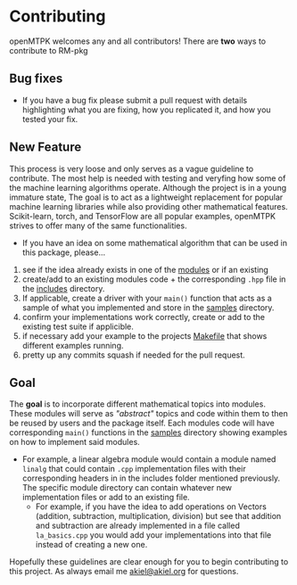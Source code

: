# Contributing

openMTPK welcomes any and all contributors! There are **two** ways to contribute to RM-pkg
## Bug fixes
* If you have a bug fix please submit a pull request with details highlighting what you are fixing, how you 
replicated it, and how you tested your fix. 

## New Feature
This process is very loose and only serves as a vague guideline to contribute. The most help is needed with testing and veryfing how some of the machine learning algorithms operate. Although the project is in a young immature state, The goal is to act as a lightweight replacement for popular machine learning libraries while also providing other mathematical features. Scikit-learn, torch, and TensorFlow are all popular examples, openMTPK strives to offer many of the same functionalities. 


* If you have an idea on some mathematical algorithm that can be used in this package, please...
1. see if the idea already exists in one of the [modules](https://github.com/akielaries/openMTPK/tree/main/modules) or if an existing 
2. create/add to an existing modules code + the corresponding `.hpp` file in the [includes](https://github.com/akielaries/openMTPK/tree/main/include)
directory.
3. If applicable, create a driver with your `main()` function that acts as a sample of what you implemented and store in the [samples](https://github.com/akielaries/openMTPK/tree/main/samples)
directory.
4. confirm your implementations work correctly, create or add to the existing test suite if applicible. 
5. if necessary add your example to the projects [Makefile](https://github.com/akielaries/openMTPK/tree/main/Makefile) that shows 
different examples running. 
6. pretty up any commits squash if needed for the pull request. 

## Goal
The **goal** is to incorporate different mathematical topics into modules. These modules will serve as 
*"abstract"* topics and code within them to then be reused by users and the package itself. Each modules 
code will have corresponding `main()` functions in the [samples](https://github.com/akielaries/openMTPK/tree/main/samples) 
directory showing examples on how to implement said modules. 


* For example, a linear algebra module would contain a module named `linalg` that could contain `.cpp` implementation files
with their corresponding headers in in the includes folder mentioned previously. The specific module directory can contain whatever
new implementation files or add to an existing file.
  * For example, if you have the idea to add operations on Vectors (addition, subtraction, multiplication, division) but see that 
  addition and subtraction are already implemented in a file called `la_basics.cpp` you would add your implementations into that file
  instead of creating a new one. 

Hopefully these guidelines are clear enough for you to begin contributing to this project. As always email me akiel@akiel.org for questions.
